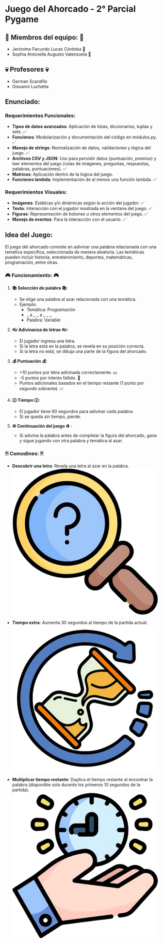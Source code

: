 # Juego del Ahorcado - 2° Parcial Pygame

## :ghost: Miembros del equipo: :ghost:
- Jerónimo Facundo Lucas Córdoba :man:
- Sophia Antonella Augusto Valenzuela :woman:

## :skull: Profesores :skull:
- German Scarafilo
- Giovanni Luchetta

## Enunciado:
### Requerimientos Funcionales:
- **Tipos de datos avanzados**: Aplicación de listas, diccionarios, tuplas y sets. :white_check_mark:
- **Funciones**: Modularización y documentación del código en módulos.py. :white_check_mark:
- **Manejo de strings**: Normalización de datos, validaciones y lógica del juego. :white_check_mark:
- **Archivos CSV y JSON**: Uso para persistir datos (puntuación, premios) y leer elementos del juego (rutas de imágenes, preguntas, respuestas, palabras, puntuaciones). :white_check_mark:
- **Matrices**: Aplicación dentro de la lógica del juego.
- **Funciones lambda**: Implementación de al menos una función lambda. :white_check_mark:

### Requerimientos Visuales:
- **Imágenes**: Estáticas y/o dinámicas según la acción del jugador. :white_check_mark:
- **Texto**: Interacción con el jugador mostrada en la ventana del juego. :white_check_mark:
- **Figuras**: Representación de botones u otros elementos del juego. :white_check_mark:
- **Manejo de eventos**: Para la interacción con el usuario. :white_check_mark:

## Idea del Juego:
El juego del ahorcado consiste en adivinar una palabra relacionada con una temática específica, seleccionada de manera aleatoria. Las temáticas pueden incluir historia, entretenimiento, deportes, matemáticas, programación, entre otras.

### :video_game: Funcionamiento: :video_game:
1. **:books: Selección de palabra :books:**:
   - Se elige una palabra al azar relacionada con una temática.
   - Ejemplo:
     - Temática: Programación
     - _ a _ _ a _ _ _
     - Palabra: Variable

2. **:eyeglasses: Adivinanza de letras :eyeglasses:**:
   - El jugador ingresa una letra.
   - Si la letra está en la palabra, se revela en su posición correcta.
   - Si la letra no está, se dibuja una parte de la figura del ahorcado.

3. **:moneybag: Puntuación :moneybag:**:
   - +10 puntos por letra adivinada correctamente. :dollar:
   - -5 puntos por intento fallido. :money_with_wings:
   - Puntos adicionales basados en el tiempo restante (1 punto por segundo sobrante). :chart_with_upwards_trend:

4. **:clock130: Tiempo :clock130:**:
   - El jugador tiene 60 segundos para adivinar cada palabra.
   - Si se queda sin tiempo, pierde.

5. **:recycle: Continuación del juego :recycle:** :
   - Si adivina la palabra antes de completar la figura del ahorcado, gana y sigue jugando con otra palabra y temática al azar.

### :black_joker: Comodines: :black_joker:
- **Descubrir una letra**: Revela una letra al azar en la palabra.
![](Recursos/Imagenes/Comodines/Adivinar_letra.jpg)

- **Tiempo extra**: Aumenta 30 segundos al tiempo de la partida actual.
![](Recursos/Imagenes/Comodines/Tiempo_extra.jpg)

- **Multiplicar tiempo restante**: Duplica el tiempo restante al encontrar la palabra (disponible solo durante los primeros 10 segundos de la partida).
![](Recursos/Imagenes/Comodines/Multiplicar_tiempo.jpg)
